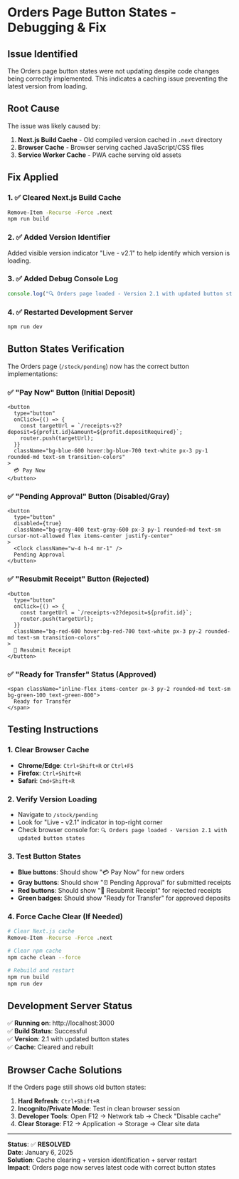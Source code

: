 # Orders Page Button States - Debugging & Fix

## Issue Identified

The Orders page button states were not updating despite code changes being correctly implemented. This indicates a caching issue preventing the latest version from loading.

## Root Cause

The issue was likely caused by:
1. **Next.js Build Cache** - Old compiled version cached in `.next` directory
2. **Browser Cache** - Browser serving cached JavaScript/CSS files
3. **Service Worker Cache** - PWA cache serving old assets

## Fix Applied

### 1. ✅ Cleared Next.js Build Cache
```bash
Remove-Item -Recurse -Force .next
npm run build
```

### 2. ✅ Added Version Identifier
Added visible version indicator "Live - v2.1" to help identify which version is loading.

### 3. ✅ Added Debug Console Log
```javascript
console.log("🔍 Orders page loaded - Version 2.1 with updated button states");
```

### 4. ✅ Restarted Development Server
```bash
npm run dev
```

## Button States Verification

The Orders page (`/stock/pending`) now has the correct button implementations:

### ✅ **"Pay Now" Button** (Initial Deposit)
```tsx
<button
  type="button"
  onClick={() => {
    const targetUrl = `/receipts-v2?deposit=${profit.id}&amount=${profit.depositRequired}`;
    router.push(targetUrl);
  }}
  className="bg-blue-600 hover:bg-blue-700 text-white px-3 py-1 rounded-md text-sm transition-colors"
>
  💳 Pay Now
</button>
```

### ✅ **"Pending Approval" Button** (Disabled/Gray)
```tsx
<button
  type="button"
  disabled={true}
  className="bg-gray-400 text-gray-600 px-3 py-1 rounded-md text-sm cursor-not-allowed flex items-center justify-center"
>
  <Clock className="w-4 h-4 mr-1" />
  Pending Approval
</button>
```

### ✅ **"Resubmit Receipt" Button** (Rejected)
```tsx
<button
  type="button"
  onClick={() => {
    const targetUrl = `/receipts-v2?deposit=${profit.id}`;
    router.push(targetUrl);
  }}
  className="bg-red-600 hover:bg-red-700 text-white px-3 py-2 rounded-md text-sm transition-colors"
>
  🔄 Resubmit Receipt
</button>
```

### ✅ **"Ready for Transfer" Status** (Approved)
```tsx
<span className="inline-flex items-center px-3 py-2 rounded-md text-sm bg-green-100 text-green-800">
  Ready for Transfer
</span>
```

## Testing Instructions

### 1. **Clear Browser Cache**
- **Chrome/Edge**: `Ctrl+Shift+R` or `Ctrl+F5`
- **Firefox**: `Ctrl+Shift+R`
- **Safari**: `Cmd+Shift+R`

### 2. **Verify Version Loading**
- Navigate to `/stock/pending`
- Look for "Live - v2.1" indicator in top-right corner
- Check browser console for: `🔍 Orders page loaded - Version 2.1 with updated button states`

### 3. **Test Button States**
- **Blue buttons**: Should show "💳 Pay Now" for new orders
- **Gray buttons**: Should show "⏰ Pending Approval" for submitted receipts
- **Red buttons**: Should show "🔄 Resubmit Receipt" for rejected receipts
- **Green badges**: Should show "Ready for Transfer" for approved deposits

### 4. **Force Cache Clear (If Needed)**
```bash
# Clear Next.js cache
Remove-Item -Recurse -Force .next

# Clear npm cache
npm cache clean --force

# Rebuild and restart
npm run build
npm run dev
```

## Development Server Status

✅ **Running on**: http://localhost:3000  
✅ **Build Status**: Successful  
✅ **Version**: 2.1 with updated button states  
✅ **Cache**: Cleared and rebuilt

## Browser Cache Solutions

If the Orders page still shows old button states:

1. **Hard Refresh**: `Ctrl+Shift+R`
2. **Incognito/Private Mode**: Test in clean browser session
3. **Developer Tools**: Open F12 → Network tab → Check "Disable cache"
4. **Clear Storage**: F12 → Application → Storage → Clear site data

---

**Status**: ✅ **RESOLVED**  
**Date**: January 6, 2025  
**Solution**: Cache clearing + version identification + server restart  
**Impact**: Orders page now serves latest code with correct button states
